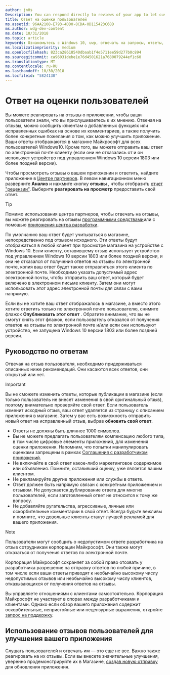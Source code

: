 ```yaml
---
author: jnHs
Description: You can respond directly to reviews of your app to let customers know you’re listening to their feedback.
title: Ответ на оценки пользователей
ms.assetid: 96AA2108-E793-4DD0-8CDA-0D115423C68D
ms.author: wdg-dev-content
ms.date: 10/31/2018
ms.topic: article
keywords: Ознакомьтесь с Windows 10, uwp, отвечать на запросы, ответы,
ms.localizationpriority: medium
ms.openlocfilehash: 823ca28618540dbaab1f4e5711ee59d277b0c894
ms.sourcegitcommit: ca96031debe1e76d4501621a7680079244ef1c60
ms.translationtype: MT
ms.contentlocale: ru-RU
ms.lasthandoff: 10/30/2018
ms.locfileid: "5824130"
---
```

# <a name="respond-to-customer-reviews"></a>Ответ на оценки пользователей


Вы можете реагировать на отзывы о приложении, чтобы ваши пользователи знали, что вы прислушиваетесь к их мнению. Отвечая на отзывы, можно сообщить клиентам о добавленных функциях или исправленных ошибках на основе их комментариев, а также получить более конкретные пожелания о том, как можно улучшить приложение. Ваши ответы отображаются в магазине Майкрософт для всех пользователей Windows10. Кроме того, вы можете отправить ваш ответ по электронной почте клиенту (если они не отказались от и он использует устройство под управлением Windows 10 версии 1803 или более поздней версии).

Чтобы просмотреть отзывы о вашем приложении и ответить, найдите приложение в [Центре партнеров](https://partner.microsoft.com/dashboard). В левом навигационном меню разверните **Анализ** и нажмите кнопку **отзывы** , чтобы отобразить [отчет "рецензии"](reviews-report.md). Выберите **реагировать на просмотр** предоставить свой ответ.

> [!TIP]
> Помимо использования центра партнеров, чтобы отвечать на отзывы, вы можете реагировать на отзывы [программными средствами](../monetize/submit-responses-to-app-reviews.md)или с помощью [приложения центра разработки](https://www.microsoft.com/store/apps/dev-center/9nblggh4r5ws).

По умолчанию ваш ответ будет учитываться в магазине, непосредственно под отзывом исходного. Эти ответы будут отображаться в любой клиент при просмотре магазина на устройстве с Windows 10. Если клиенту, оставившему отзыв использует устройство под управлением Windows 10 версии 1803 или более поздней версии, и они не отказался от получения ответов на отзывы по электронной почте, копия ваш ответ будет также отправляться этого клиента по электронной почте.  Необходимо указать допустимый адрес электронной почты, чтобы отправить ваш ответ, который будет включено в электронном письме клиенту. Затем они могут использовать этот адрес электронной почты для связи с вами напрямую.

Если вы не хотите ваш ответ отображалось в магазине, а вместо этого хотите ответить только по электронной почте пользователю, снимите флажок **Опубликовать этот ответ** . Обратите внимание, что вы не смогут снять этот флажок, если пользователь отказался от получения ответов на отзывы по электронной почте и/или если они используют устройство, не запущена Windows 10 версии 1803 или более поздней версии.

## <a name="guidelines-for-responses"></a>Руководство по ответам

Отвечая на отзыв пользователя, необходимо придерживаться описанных ниже рекомендаций. Они касаются всех ответов, они открытый или нет.

> [!IMPORTANT]
> Вы не сможете изменить ответы, которые публикации в магазине (если только пользователь не внесет изменения в свой оригинальный отзыв), поэтому внимательно проверяйте свой ответ. Если пользователь изменит исходный отзыв, ваш ответ удаляется из страницу с описанием приложения в магазине. Затем у вас есть возможность отправить новый ответ на исправленный отзыв, выбрав **обновить свой ответ**.

-   Ответы не должны быть длиннее 1000 символов.
-   Вы не можете предлагать пользователям компенсацию любого типа, в том числе цифровые элементы приложений, для изменения оценки приложения. Напомним, что попытки манипулировать оценками запрещены в рамках [Соглашения с разработчиком приложений](https://docs.microsoft.com/legal/windows/agreements/app-developer-agreement).
-   Не включайте в свой ответ какое-либо маркетинговое содержимое или объявления. Помните, оставивший оценку, уже является вашим клиентом.
-   Не рекламируйте другие приложения или службы в ответе.
-   Ответ должен быть напрямую связан с конкретным приложением и отзывом. Не допускается дублирование ответа для многих пользователей, если заготовленный ответ не относится к тому же вопросу.
-   Не добавляйте ругательства, агрессивные, личные или оскорбительные комментарии в свой ответ. Всегда будьте вежливы и помните, что довольные клиенты станут лучшей рекламой для вашего приложения.

> [!NOTE]
> Пользователи могут сообщить о недопустимом ответе разработчика на отзыв сотрудникам корпорации Майкрософт. Они также могут отказаться от получения ответов по электронной почте.
>
> Корпорация Майкрософт сохраняет за собой право отозвать у разработчика разрешение на отправку ответов по любой причине, в том числе если ваши ответы приводят к необычайно высокому числу недопустимых отзывов или необычайно высокому числу клиентов, отказывающихся от получения ответов на отзывы.

Вы управляете отношениями с клиентами самостоятельно. Корпорация Майкрософт не участвует в спорах между разработчиками и клиентами. Однако если обзор вашего приложения содержит оскорбительные, непристойные или нецензурные выражения, откройте [запрос на поддержку](http://go.microsoft.com/fwlink/p/?LinkID=401178).


## <a name="use-customer-reviews-to-improve-your-app"></a>Использование отзывов пользователей для улучшения вашего приложения

Слушать пользователей и отвечать им — это еще не все. Важно также реагировать на их отзывы. Если вы внесете значительные улучшения, уверенно продемонстрируйте их в Магазине, [создав новую отправку](app-submissions.md) для обновления приложения.
